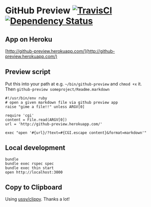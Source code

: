 # GitHub Preview [![TravisCI](https://secure.travis-ci.org/kei-s/github-preview.png?branch=master)](http://travis-ci.org/kei-s/github-preview) [![Dependency Status](https://gemnasium.com/kei-s/github-preview.png)](https://gemnasium.com/kei-s/github-preview)

## App on Heroku
[http://github-preview.herokuapp.com/](http://github-preview.herokuapp.com/)

## Preview script
Put this into your path at e.g. `~/bin/github-preview` and `chmod +x` it.<br/>
Then `github-preview someproject/Readme.markdown`


    #!/usr/bin/env ruby
    # open a given markdown file via github preview app
    raise "gime a file!!" unless ARGV[0]

    require 'cgi'
    content = File.read(ARGV[0])
    url = 'http://github-preview.herokuapp.com/'

    exec "open '#{url}/?text=#{CGI.escape content}&format=markdown'"

## Local development

    bundle
    bundle exec rspec spec
    bundle exec thin start
    open http://localhost:3000

## Copy to Clipboard
Using [ussy/clippy](https://github.com/ussy/clippy). Thanks a lot!
